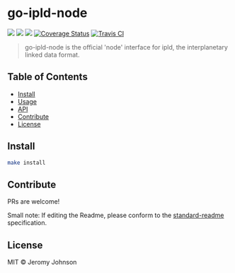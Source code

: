 go-ipld-node
==================

[![](https://img.shields.io/badge/made%20by-Protocol%20Labs-blue.svg?style=flat-square)](http://ipn.io)
[![](https://img.shields.io/badge/project-IPFS-blue.svg?style=flat-square)](http://ipfs.io/)
[![](https://img.shields.io/badge/freenode-%23ipfs-blue.svg?style=flat-square)](http://webchat.freenode.net/?channels=%23ipfs)
[![Coverage Status](https://coveralls.io/repos/github/ipfs/go-ipld-node/badge.svg?branch=master)](https://coveralls.io/github/ipfs/go-ipld-node?branch=master)
[![Travis CI](https://travis-ci.org/ipfs/go-ipld-node.svg?branch=master)](https://travis-ci.org/ipfs/go-ipld-node)

> go-ipld-node is the official 'node' interface for ipld, the interplanetary linked data format.


## Table of Contents

- [Install](#install)
- [Usage](#usage)
- [API](#api)
- [Contribute](#contribute)
- [License](#license)

## Install

```sh
make install
```

## Contribute

PRs are welcome!

Small note: If editing the Readme, please conform to the [standard-readme](https://github.com/RichardLitt/standard-readme) specification.

## License

MIT © Jeromy Johnson
